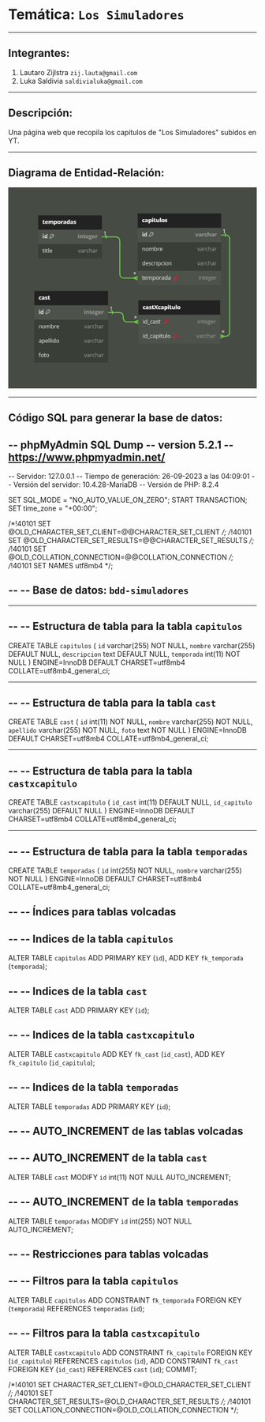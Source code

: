 # Temática: `Los Simuladores`
***
## Integrantes:
1. Lautaro Zijlstra `zij.lauta@gmail.com`
2. Luka Saldivia `saldivialuka@gmail.com`
***
## Descripción:
Una página web que recopila los capítulos de "Los Simuladores" subidos en YT.
***
## Diagrama de Entidad-Relación:
![Imagen de las relaciones](relaciones.jpg)
***

## Código SQL para generar la base de datos:
-- phpMyAdmin SQL Dump
-- version 5.2.1
-- https://www.phpmyadmin.net/
--
-- Servidor: 127.0.0.1
-- Tiempo de generación: 26-09-2023 a las 04:09:01
-- Versión del servidor: 10.4.28-MariaDB
-- Versión de PHP: 8.2.4

SET SQL_MODE = "NO_AUTO_VALUE_ON_ZERO";
START TRANSACTION;
SET time_zone = "+00:00";


/*!40101 SET @OLD_CHARACTER_SET_CLIENT=@@CHARACTER_SET_CLIENT */;
/*!40101 SET @OLD_CHARACTER_SET_RESULTS=@@CHARACTER_SET_RESULTS */;
/*!40101 SET @OLD_COLLATION_CONNECTION=@@COLLATION_CONNECTION */;
/*!40101 SET NAMES utf8mb4 */;

--
-- Base de datos: `bdd-simuladores`
--

-- --------------------------------------------------------

--
-- Estructura de tabla para la tabla `capitulos`
--

CREATE TABLE `capitulos` (
  `id` varchar(255) NOT NULL,
  `nombre` varchar(255) DEFAULT NULL,
  `descripcion` text DEFAULT NULL,
  `temporada` int(11) NOT NULL
) ENGINE=InnoDB DEFAULT CHARSET=utf8mb4 COLLATE=utf8mb4_general_ci;

-- --------------------------------------------------------

--
-- Estructura de tabla para la tabla `cast`
--

CREATE TABLE `cast` (
  `id` int(11) NOT NULL,
  `nombre` varchar(255) NOT NULL,
  `apellido` varchar(255) NOT NULL,
  `foto` text NOT NULL
) ENGINE=InnoDB DEFAULT CHARSET=utf8mb4 COLLATE=utf8mb4_general_ci;

-- --------------------------------------------------------

--
-- Estructura de tabla para la tabla `castxcapitulo`
--

CREATE TABLE `castxcapitulo` (
  `id_cast` int(11) DEFAULT NULL,
  `id_capitulo` varchar(255) DEFAULT NULL
) ENGINE=InnoDB DEFAULT CHARSET=utf8mb4 COLLATE=utf8mb4_general_ci;

-- --------------------------------------------------------

--
-- Estructura de tabla para la tabla `temporadas`
--

CREATE TABLE `temporadas` (
  `id` int(255) NOT NULL,
  `nombre` varchar(255) NOT NULL
) ENGINE=InnoDB DEFAULT CHARSET=utf8mb4 COLLATE=utf8mb4_general_ci;

--
-- Índices para tablas volcadas
--

--
-- Indices de la tabla `capitulos`
--
ALTER TABLE `capitulos`
  ADD PRIMARY KEY (`id`),
  ADD KEY `fk_temporada` (`temporada`);

--
-- Indices de la tabla `cast`
--
ALTER TABLE `cast`
  ADD PRIMARY KEY (`id`);

--
-- Indices de la tabla `castxcapitulo`
--
ALTER TABLE `castxcapitulo`
  ADD KEY `fk_cast` (`id_cast`),
  ADD KEY `fk_capitulo` (`id_capitulo`);

--
-- Indices de la tabla `temporadas`
--
ALTER TABLE `temporadas`
  ADD PRIMARY KEY (`id`);

--
-- AUTO_INCREMENT de las tablas volcadas
--

--
-- AUTO_INCREMENT de la tabla `cast`
--
ALTER TABLE `cast`
  MODIFY `id` int(11) NOT NULL AUTO_INCREMENT;

--
-- AUTO_INCREMENT de la tabla `temporadas`
--
ALTER TABLE `temporadas`
  MODIFY `id` int(255) NOT NULL AUTO_INCREMENT;

--
-- Restricciones para tablas volcadas
--

--
-- Filtros para la tabla `capitulos`
--
ALTER TABLE `capitulos`
  ADD CONSTRAINT `fk_temporada` FOREIGN KEY (`temporada`) REFERENCES `temporadas` (`id`);

--
-- Filtros para la tabla `castxcapitulo`
--
ALTER TABLE `castxcapitulo`
  ADD CONSTRAINT `fk_capitulo` FOREIGN KEY (`id_capitulo`) REFERENCES `capitulos` (`id`),
  ADD CONSTRAINT `fk_cast` FOREIGN KEY (`id_cast`) REFERENCES `cast` (`id`);
COMMIT;

/*!40101 SET CHARACTER_SET_CLIENT=@OLD_CHARACTER_SET_CLIENT */;
/*!40101 SET CHARACTER_SET_RESULTS=@OLD_CHARACTER_SET_RESULTS */;
/*!40101 SET COLLATION_CONNECTION=@OLD_COLLATION_CONNECTION */;
